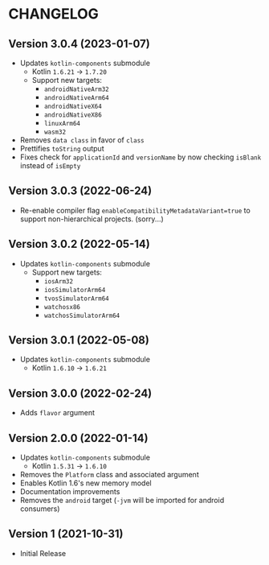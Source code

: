# CHANGELOG

## Version 3.0.4 (2023-01-07)
 - Updates `kotlin-components` submodule
     - Kotlin `1.6.21` -> `1.7.20`
     - Support new targets:
         - `androidNativeArm32`
         - `androidNativeArm64`
         - `androidNativeX64`
         - `androidNativeX86`
         - `linuxArm64`
         - `wasm32`
 - Removes `data class` in favor of `class`
 - Prettifies `toString` output
 - Fixes check for `applicationId` and `versionName` by now checking `isBlank` 
   instead of `isEmpty`

## Version 3.0.3 (2022-06-24)
 - Re-enable compiler flag `enableCompatibilityMetadataVariant=true` to support
   non-hierarchical projects. (sorry...)

## Version 3.0.2 (2022-05-14)
 - Updates `kotlin-components` submodule
     - Support new targets:
         - `iosArm32`
         - `iosSimulatorArm64`
         - `tvosSimulatorArm64`
         - `watchosx86`
         - `watchosSimulatorArm64`

## Version 3.0.1 (2022-05-08)
 - Updates `kotlin-components` submodule
     - Kotlin `1.6.10` -> `1.6.21`

## Version 3.0.0 (2022-02-24)
 - Adds `flavor` argument

## Version 2.0.0 (2022-01-14)
 - Updates `kotlin-components` submodule
     - Kotlin `1.5.31` -> `1.6.10`
 - Removes the `Platform` class and associated argument
 - Enables Kotlin 1.6's new memory model
 - Documentation improvements
 - Removes the `android` target (`-jvm` will be imported for android consumers)

## Version 1 (2021-10-31)
 - Initial Release
